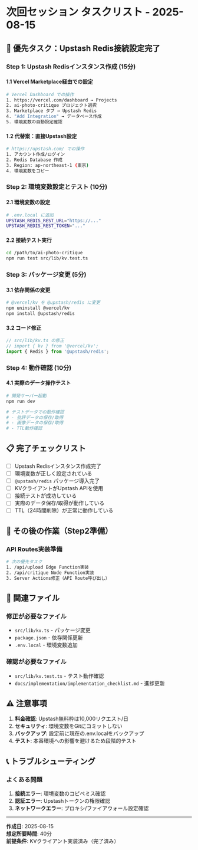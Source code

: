 # 次回セッション タスクリスト - 2025-08-15

## 🚀 優先タスク：Upstash Redis接続設定完了

### Step 1: Upstash Redisインスタンス作成 (15分)

#### 1.1 Vercel Marketplace経由での設定
```bash
# Vercel Dashboard での操作
1. https://vercel.com/dashboard → Projects
2. ai-photo-critique プロジェクト選択
3. Marketplace タブ → Upstash Redis
4. "Add Integration" → データベース作成
5. 環境変数の自動設定確認
```

#### 1.2 代替案：直接Upstash設定
```bash
# https://upstash.com/ での操作
1. アカウント作成/ログイン
2. Redis Database 作成
3. Region: ap-northeast-1 (東京)
4. 環境変数をコピー
```

### Step 2: 環境変数設定とテスト (10分)

#### 2.1 環境変数の設定
```bash
# .env.local に追加
UPSTASH_REDIS_REST_URL="https://..."
UPSTASH_REDIS_REST_TOKEN="..."
```

#### 2.2 接続テスト実行
```bash
cd /path/to/ai-photo-critique
npm run test src/lib/kv.test.ts
```

### Step 3: パッケージ変更 (5分)

#### 3.1 依存関係の変更
```bash
# @vercel/kv を @upstash/redis に変更
npm uninstall @vercel/kv
npm install @upstash/redis
```

#### 3.2 コード修正
```typescript
// src/lib/kv.ts の修正
// import { kv } from '@vercel/kv';
import { Redis } from '@upstash/redis';
```

### Step 4: 動作確認 (10分)

#### 4.1 実際のデータ操作テスト
```bash
# 開発サーバー起動
npm run dev

# テストデータでの動作確認
# - 批評データの保存/取得
# - 画像データの保存/取得
# - TTL動作確認
```

## 📋 完了チェックリスト

- [ ] Upstash Redisインスタンス作成完了
- [ ] 環境変数が正しく設定されている
- [ ] `@upstash/redis` パッケージ導入完了
- [ ] KVクライアントがUpstash APIを使用
- [ ] 接続テストが成功している
- [ ] 実際のデータ保存/取得が動作している
- [ ] TTL（24時間削除）が正常に動作している

## 🔄 その後の作業（Step2準備）

### API Routes実装準備
```bash
# 次の優先タスク
1. /api/upload Edge Function実装
2. /api/critique Node Function実装  
3. Server Actions修正（API Route呼び出し）
```

## 📁 関連ファイル

### 修正が必要なファイル
- `src/lib/kv.ts` - パッケージ変更
- `package.json` - 依存関係更新
- `.env.local` - 環境変数追加

### 確認が必要なファイル
- `src/lib/kv.test.ts` - テスト動作確認
- `docs/implementation/implementation_checklist.md` - 進捗更新

## ⚠️ 注意事項

1. **料金確認**: Upstash無料枠は10,000リクエスト/日
2. **セキュリティ**: 環境変数をGitにコミットしない
3. **バックアップ**: 設定前に現在の.env.localをバックアップ
4. **テスト**: 本番環境への影響を避けるため段階的テスト

## 📞 トラブルシューティング

### よくある問題
1. **接続エラー**: 環境変数のコピペミス確認
2. **認証エラー**: Upstashトークンの権限確認  
3. **ネットワークエラー**: プロキシ/ファイアウォール設定確認

---

**作成日**: 2025-08-15  
**想定所要時間**: 40分  
**前提条件**: KVクライアント実装済み（完了済み）